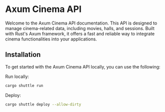 # Axum Cinema API

Welcome to the Axum Cinema API documentation. This API is designed to manage cinema-related data, including movies, halls, and sessions. Built with Rust's Axum framework, it offers a fast and reliable way to integrate cinema functionalities into your applications.

## Installation

To get started with the Axum Cinema API locally, you can use the following:

Run locally:

```bash
cargo shuttle run
```

Deploy: 
```bash
cargo shuttle deploy --allow-dirty
```